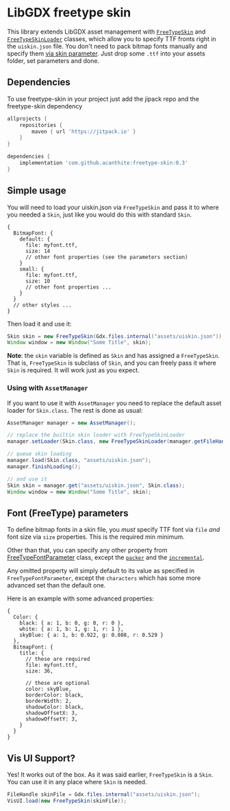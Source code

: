 # LibGDX freetype skin

This library extends LibGDX asset management with [`FreeTypeSkin`](src/main/java/com/github/acanthite/gdx/graphics/g2d/FreeTypeSkin.java) and [`FreeTypeSkinLoader`](src/main/java/com/github/acanthite/gdx/graphics/g2d/FreeTypeSkinLoader.java) classes, which allow you to specify TTF fronts right in the `uiskin.json` file. You don't need to pack bitmap fonts manually and specify them [via skin parameter](https://stackoverflow.com/a/39174630/13202054).
Just drop some `.ttf` into your assets folder, set parameters and done.

## Dependencies
To use freetype-skin in your project just add the jipack repo and the freetype-skin dependency
```groovy
allprojects {
    repositories {
        maven { url 'https://jitpack.io' }
    }
}

dependencies {
    implementation 'com.github.acanthite:freetype-skin:0.3'
}
```

## Simple usage
You will need to load your uiskin.json via `FreeTypeSkin` and pass it to where you needed a `Skin`, just like you would do this with standard `Skin`. 

```libgdxjson
{
  BitmapFont: {
    default: {
      file: myfont.ttf,
      size: 14
      // other font properties (see the parameters section)
    }
    small: {
      file: myfont.ttf,
      size: 10
      // other font properties ...
    }
  }
  // other styles ...
}
```
Then load it and use it:
```java
Skin skin = new FreeTypeSkin(Gdx.files.internal("assets/uiskin.json"));
Window window = new Window("Some Title", skin);
```


**Note**: the `skin` variable is defined as `Skin` and has assigned a `FreeTypeSkin`. That is, `FreeTypeSkin` is subclass of `Skin`, and you can freely pass it where `Skin` is required. It will work just as you expect.

### Using with `AssetManager`
If you want to use it with `AssetManager` you need to replace the default asset loader for `Skin.class`. The rest is done as usual:
```java
AssetManager manager = new AssetManager();

// replace the builtin skin loader with FreeTypeSkinLoader
manager.setLoader(Skin.class, new FreeTypeSkinLoader(manager.getFileHandleResolver()));

// queue skin loading
manager.load(Skin.class, "assets/uiskin.json");
manager.finishLoading();

// and use it
Skin skin = manager.get("assets/uiskin.json", Skin.class);
Window window = new Window("Some Title", skin);
```
## Font (FreeType) parameters

To define bitmap fonts in a skin file, you _must_ specify TTF font via `file` _and_ font size via `size` properties. This is the required min minimum.

Other than that, you can specify any other property from [FreeTypeFontParameter](https://github.com/libgdx/libgdx/blob/48877d97317ca8063b9bf4479d3c253db417677a/extensions/gdx-freetype/src/com/badlogic/gdx/graphics/g2d/freetype/FreeTypeFontGenerator.java#L740) class, except the [`packer`](https://github.com/libgdx/libgdx/blob/48877d97317ca8063b9bf4479d3c253db417677a/extensions/gdx-freetype/src/com/badlogic/gdx/graphics/g2d/freetype/FreeTypeFontGenerator.java#L778) and the [`incremental`](https://github.com/libgdx/libgdx/blob/48877d97317ca8063b9bf4479d3c253db417677a/extensions/gdx-freetype/src/com/badlogic/gdx/graphics/g2d/freetype/FreeTypeFontGenerator.java#L792).

Any omitted property will simply default to its value as specified in `FreeTypeFontParameter`, except the `characters` which has some more advanced set than the default one.

Here is an example with some advanced properties:
```libgdxjson
{
  Color: {
    black: { a: 1, b: 0, g: 0, r: 0 },
    white: { a: 1, b: 1, g: 1, r: 1 },
    skyBlue: { a: 1, b: 0.922, g: 0.808, r: 0.529 }
  }, 
  BitmapFont: {
    title: {
      // these are required
      file: myfont.ttf,
      size: 36,

      // these are optional
      color: skyBlue,
      borderColor: black,
      borderWidth: 2,
      shadowColor: black,
      shadowOffsetX: 3,
      shadowOffsetY: 3,
    }
  }
}
```

## Vis UI Support?
Yes! It works out of the box. As it was said earlier, `FreeTypeSkin` is a `Skin`. You can use it in any place where `Skin` is needed.
```java
FileHandle skinFile = Gdx.files.internal("assets/uiskin.json");
VisUI.load(new FreeTypeSkin(skinFile));
```
